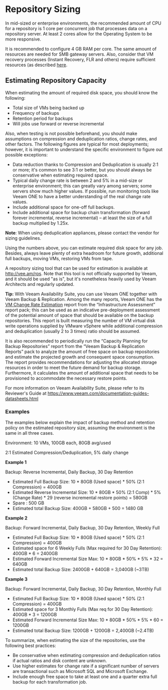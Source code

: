 # Repository Sizing
In mid-sized or enterprise environments, the recommended amount of CPU for a repository is 1 core per concurrent job that processes data on a repository server. At least 2 cores allow for the Operating System to be more responsive.

It is recommended to configure 4 GB RAM per core. The same amount of resources are needed for SMB gateway servers. Also, consider that VM recovery processes (Instant Recovery, FLR and others) require sufficient resources (as described [here](https://helpcenter.veeam.com/docs/backup/vsphere/system_requirements.html?ver=95#repo).

## Estimating Repository Capacity
When estimating the amount of required disk space, you should know the following:
-   Total size of VMs being backed up
-   Frequency of backups
-   Retention period for backups
-   Will jobs use forward or reverse incremental

Also, when testing is not possible beforehand, you should make assumptions on compression and deduplication ratios, change rates, and other factors. The following figures are typical for most deployments; however, it is important to understand the specific environment to figure out possible exceptions:
-   Data reduction thanks to Compression and Deduplication is usually 2:1 or more; it's common to see  3:1 or better, but you should always be conservative when estimating required space.
-   Typical daily change rate is between 2 and 5% in a mid-size or enterprise environment; this can greatly vary among servers; some servers show much higher values. If possible, run monitoring tools like Veeam ONE to have a better understanding of the real change rate values.
-   Include additional space for one-off full backups.
-   Include additional space for backup chain transformation (forward forever incremental, reverse incremental) – at least the size of a full backup multiplied by 1.25x.

**Note**: When using deduplication appliances, please contact the vendor for sizing guidelines.

Using the numbers above, you can estimate required disk space for any job. Besides, always leave plenty of extra headroom for future growth, additional full backups, moving VMs, restoring VMs from tape.

A repository sizing tool that can be used for estimation is available at <http://vee.am/rps>. Note that this tool is not officially supported by Veeam, and it should be used "as is", but it's nonetheless heavily used by Veeam Architects and regularly updated.

**Tip:** With Veeam Availability Suite, you can use Veeam ONE together with Veeam Backup & Replication. Among the many reports, Veeam ONE has the [VM Change Rate Estimation](https://helpcenter.veeam.com/docs/one/reporter/vm_change_rate_history.html?ver=95) report from the “Infrastructure Assessment” report pack; this can be used as an indicative pre-deployment assessment of the potential amount of space that should be available on the backup repositories. This report is built measuring the number of VM virtual disk write operations supplied by VMware vSphere while additional compression and deduplication (usually 2 to 3 times) ratio should be assumed.

It is also recommended to periodically run the “Capacity Planning for Backup Repositories” report from the “Veeam Backup & Replication Reports” pack to analyze the amount of free space on backup repositories and estimate the projected growth and consequent space consumption. The report provides recommendations for adjusting the allocated storage resources in order to meet the future demand for backup storage. Furthermore, it calculates the amount of additional space that needs to be provisioned to accommodate the necessary restore points.

For more information on Veeam Availability Suite, please refer to its Reviewer's Guide at <https://www.veeam.com/documentation-guides-datasheets.html>

### Examples

The examples below explain the impact of backup method and retention policy on the estimated repository size, assuming the environment is the same in all three cases.

Environment: 10 VMs, 100GB each, 80GB avg/used

2:1 Estimated Compression/Deduplication, 5% daily change

**Example 1**

Backup: Reverse Incremental, Daily Backup, 30 Day Retention
-   Estimated Full Backup Size: 10 \* 80GB (Used space) \* 50% (2:1 Compression) = 400GB
-   Estimated Reverse Incremental Size: 10 \* 80GB \* 50% (2:1 Comp) \*     5% (Change Rate) \* 29 (reverse incremental restore points) = 580GB
-   Spare : 500 GB
-   Estimated total Backup Size: 400GB + 580GB + 500 = 1480 GB

**Example 2**

Backup: Forward Incremental, Daily Backup, 30 Day Retention, Weekly Full
-   Estimated Full Backup Size: 10 \* 80GB (Used space) \* 50% (2:1 Compression) = 400GB
-   Estimated space for 6 Weekly Fulls (Max required for 30 Day Retention): 400GB \* 6 = 2400GB
-   Estimated Forward Incremental Size Max: 10 \* 80GB \* 50% \* 5% \* 32 = 640GB
-   Estimated total Backup Size: 2400GB + 640GB = 3,040GB (\~3TB)

**Example 3**

Backup: Forward Incremental, Daily Backup, 30 Day Retention, Monthly Full
-   Estimated Full Backup Size: 10 \* 80GB (Used space) \* 50% (2:1 Compression) = 400GB
-   Estimated space for 3 Monthly Fulls (Max req for 30 Day Retention): 400GB \* 3 = 1200GB
-   Estimated Forward Incremental Size Max: 10 \* 80GB \* 50% \* 5% \* 60 = 1200GB
-   Estimated total Backup Size: 1200GB + 1200GB = 2,400GB (\~2.4TB)

To summarize, when estimating the size of the repositories, use the following best practices:

-   Be conservative when estimating compression and deduplication ratios if actual ratios and disk content are unknown.
-   Use higher estimates for change rate if a significant number of servers are transactional such as Microsoft SQL and Microsoft Exchange.
-   Include enough free space to take at least one and a quarter extra full backup for each transformation job.
